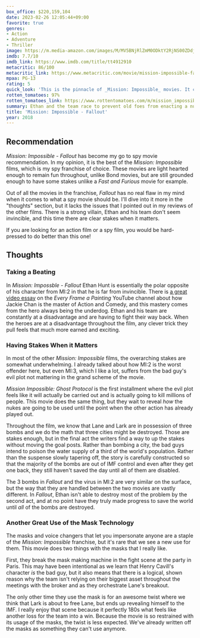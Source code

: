 ```yaml
---
box_office: $220,159,104
date: 2023-02-26 12:05:44+09:00
favorite: true
genres:
- Action
- Adventure
- Thriller
image: https://m.media-amazon.com/images/M/MV5BNjRlZmM0ODktY2RjNS00ZDdjLWJhZGYtNDljNWZkMGM5MTg0XkEyXkFqcGdeQXVyNjAwMjI5MDk@._V1_SX800.webp
imdb: 7.7/10
imdb_link: https://www.imdb.com/title/tt4912910
metacritic: 86/100
metacritic_link: https://www.metacritic.com/movie/mission-impossible-fallout
mpaa: PG-13
rating: 5
quick_look: 'This is the pinnacle of _Mission: Impossible_ movies. It checks every box with a fast paced script that flies from one action scene to the next'
rotten_tomatoes: 97%
rotten_tomatoes_link: https://www.rottentomatoes.com/m/mission_impossible_fallout
summary: Ethan and the team race to prevent old foes from enacting a nuclear disaster
title: 'Mission: Impossible - Fallout'
year: 2018
---
```

## Recommendation
_Mission: Impossible - Fallout_ has become my go to spy movie recommendation. In my opinion, it is the best of the _Mission: Impossible_ films, which is my spy franchise of choice. These movies are light hearted enough to remain fun throughout, unlike Bond movies, but are still grounded enough to have some stakes unlike a _Fast and Furious_ movie for example.

Out of all the movies in the franchise, _Fallout_ has no real flaw in my mind when it comes to what a spy movie should be.  I'll dive into it more in the "thoughts" section, but it lacks the issues that I pointed out in my reviews of the other films. There is a strong villain, Ethan and his team don't seem invincible, and this time there are clear stakes when it matters.

If you are looking for an action film or a spy film, you would be hard-pressed to do better than this one!

## Thoughts

### Taking a Beating
In _Mission: Impossble - Fallout_ Ethan Hunt is essentially the polar opposite of his character from MI:2 in that he is far from invincible. There is [a great video essay](https://youtu.be/Z1PCtIaM_GQ) on the _Every Frame a Painting_ YouTube channel about how Jackie Chan is the master of Action and Comedy, and this mastery comes from the hero always being the underdog. Ethan and his team are constantly at a disadvantage and are having to fight their way back. When the heroes are at a disadvantage throughout the film, any clever trick they pull feels that much more earned and exciting.

### Having Stakes When it Matters
In most of the other _Mission: Impossible_ films, the overarching stakes are somewhat underwhelming. I already talked about how MI:2 is the worst offender here, but even MI:3, which I like a lot, suffers from the bad guy's evil plot not mattering in the grand scheme of the movie.

_Mission Impossible: Ghost Protocol_ is the first installment where the evil plot feels like it will actually be carried out and is actually going to kill millions of people. This movie does the same thing, but they wait to reveal _how_ the nukes are going to be used until the point when the other action has already played out.

Throughout the film, we know that Lane and Lark are in possession of three bombs and we do the math that three cities might be destroyed. Those are stakes enough, but in the final act the writers find a way to up the stakes without moving the goal posts. Rather than bombing a city, the bad guys intend to poison the water supply of a third of the world's population. Rather than the suspense slowly tapering off, the story is carefully constructed so that the majority of the bombs are out of IMF control and even after they get one back, they still haven't saved the day until all of them are disabled.

The 3 bombs in _Fallout_ and the virus in MI:2 are very similar on the surface, but the way that they are handled between the two movies are vastly different. In _Fallout_, Ethan isn't able to destroy most of the problem by the second act, and at no point have they truly made progress to save the world until _all_ of the bombs are destroyed.

### Another Great Use of the Mask Technology
The masks and voice changers that let you impersonate anyone are a staple of the _Mission: Impossible_ franchise, but it's rare that we see a new use for them. This movie does two things with the masks that I really like. 

First, they break the mask making machine in the fight scene at the party in Paris. This may have been intentional as we learn that Henry Cavill's character _is_ the bad guy, but it also means that there is a logical, shown reason why the team isn't relying on their biggest asset throughout the meetings with the broker and as they orchestrate Lane's breakout.

The only other time they use the mask is for an awesome twist where we think that Lark is about to free Lane, but ends up revealing himself to the IMF. I really enjoy that scene because it perfectly 180s what feels like another loss for the team into a win. Because the movie is so restrained with its usage of the masks, the twist is less expected. We've already written off the masks as something they can't use anymore.

